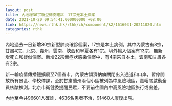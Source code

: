 ```yaml
---
layout: post
title: 內地增30宗新型肺炎確診　17宗是本土個案
date: 2021-10-20 09:54:41.000000000 +08:00
link: https://news.rthk.hk/rthk/ch/component/k2/1616031-20211020.htm
categories: rthk
---
```


內地過去一日新增30宗新型肺炎確診個案，17宗是本土病例，其中內蒙古有8宗，甘肅4宗，北京、貴州、雲南、陝西和寧夏各有1宗。境外輸入個案有13宗，無新增死亡和疑似個案。新增22宗無症狀感染個案中，有4宗來自本土，雲南和甘肅各有2宗。

新一輪疫情傳播鏈擴展至7個省市，內蒙古額濟納旗關閉出入通道和口岸，暫停開放所有景區、學校停課，至於甘肅蘭州兩個小區被列為中風險地區，嘉峪關啟動全員核酸檢測。北京市衛健委提醒民眾，不要前往國內中高風險地區旅行或出差。

內地至今共96601人確診，4636名患者不治，91460人康復出院。
